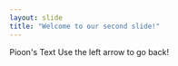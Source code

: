 ```yaml
---
layout: slide
title: "Welcome to our second slide!"
---
```

Pioon's Text
Use the left arrow to go back!
